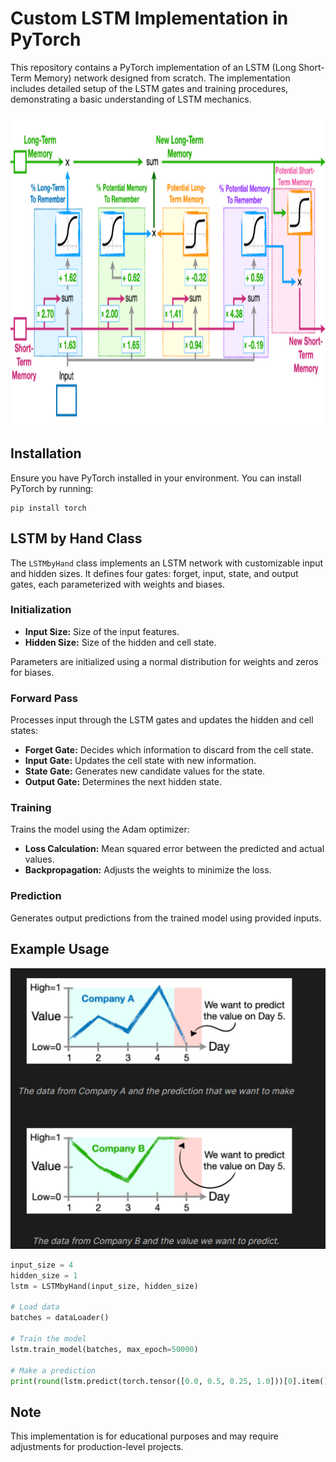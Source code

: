 
# Custom LSTM Implementation in PyTorch

This repository contains a PyTorch implementation of an LSTM (Long Short-Term Memory) network designed from scratch. The implementation includes detailed setup of the LSTM gates and training procedures, demonstrating a basic understanding of LSTM mechanics.

<img src="data/lstm.png" alt="Description of the image" width="1200" height="500">


## Installation

Ensure you have PyTorch installed in your environment. You can install PyTorch by running:
```
pip install torch
```

## LSTM by Hand Class

The `LSTMbyHand` class implements an LSTM network with customizable input and hidden sizes. It defines four gates: forget, input, state, and output gates, each parameterized with weights and biases.

### Initialization
- **Input Size:** Size of the input features.
- **Hidden Size:** Size of the hidden and cell state.

Parameters are initialized using a normal distribution for weights and zeros for biases.

### Forward Pass
Processes input through the LSTM gates and updates the hidden and cell states:
- **Forget Gate:** Decides which information to discard from the cell state.
- **Input Gate:** Updates the cell state with new information.
- **State Gate:** Generates new candidate values for the state.
- **Output Gate:** Determines the next hidden state.

### Training
Trains the model using the Adam optimizer:
- **Loss Calculation:** Mean squared error between the predicted and actual values.
- **Backpropagation:** Adjusts the weights to minimize the loss.

### Prediction
Generates output predictions from the trained model using provided inputs.

## Example Usage

<img src="data/data.png" alt="Description of the image" >


```python
input_size = 4  
hidden_size = 1
lstm = LSTMbyHand(input_size, hidden_size)

# Load data
batches = dataLoader()

# Train the model
lstm.train_model(batches, max_epoch=50000)

# Make a prediction
print(round(lstm.predict(torch.tensor([0.0, 0.5, 0.25, 1.0]))[0].item(), 3))
```

## Note
This implementation is for educational purposes and may require adjustments for production-level projects.
